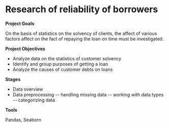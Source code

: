 # Research of reliability of borrowers

**Project Goals**

On the basis of statistics on the solvency of clients, the affect of various factors affect on the fact of repaying the loan on time must be investigated. 

**Project Objectives**

-  Analyze data on the statistics of customer solvency
-  Identify and group purposes of getting a loan
-  Analyze the causes of customer debts on loans

**Stages**

- Data overview 
- Data preprocessing 
  -- handling missing data
  -- working with data types
  -- categorizing data

**Tools**

Pandas, Seaborn


